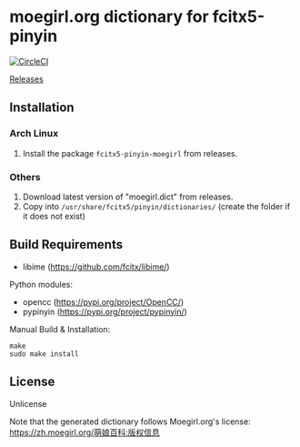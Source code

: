 # moegirl.org dictionary for fcitx5-pinyin

[![CircleCI](https://circleci.com/gh/outloudvi/fcitx5-pinyin-moegirl.svg?style=svg)](https://circleci.com/gh/outloudvi/fcitx5-pinyin-moegirl)

[Releases](https://github.com/outloudvi/fcitx5-pinyin-moegirl/releases)

## Installation
### Arch Linux
1. Install the package `fcitx5-pinyin-moegirl` from releases.

### Others
1. Download latest version of "moegirl.dict" from releases.
2. Copy into `/usr/share/fcitx5/pinyin/dictionaries/` (create the folder if it does not exist)

## Build Requirements
* libime (https://github.com/fcitx/libime/)

Python modules:
* opencc (https://pypi.org/project/OpenCC/)
* pypinyin (https://pypi.org/project/pypinyin/)

Manual Build & Installation:
```
make
sudo make install
```

## License
Unlicense

Note that the generated dictionary follows Moegirl.org's license: <https://zh.moegirl.org/萌娘百科:版权信息>
